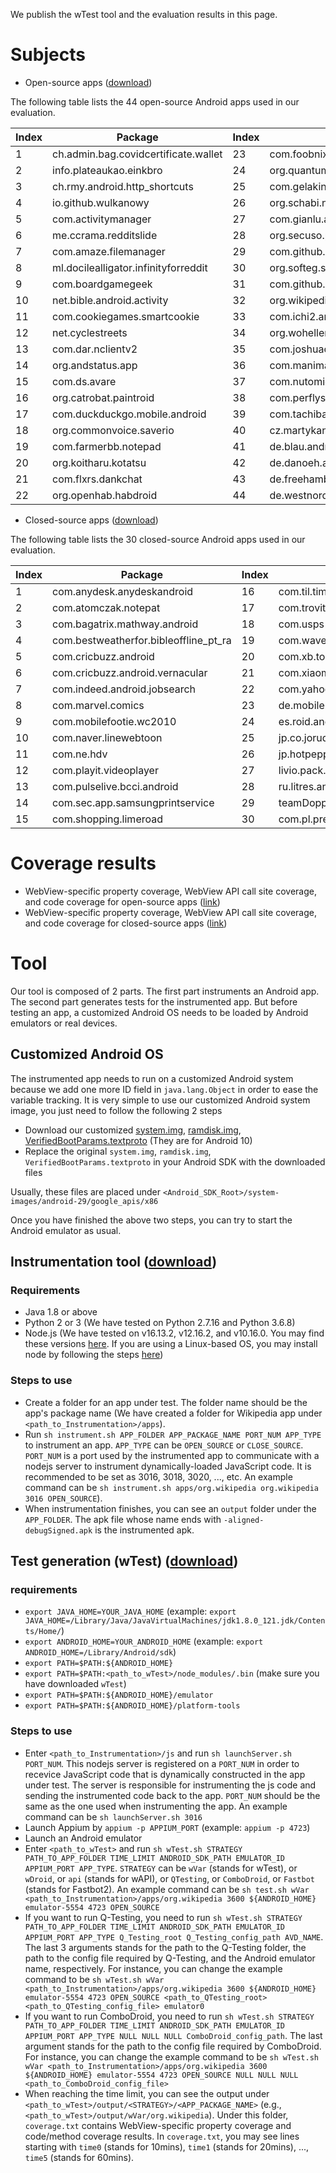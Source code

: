 We publish the wTest tool and the evaluation results in this page.

# Subjects 
* Open-source apps ([download](https://drive.google.com/file/d/17z3wME2gZZXKA5nPluKDY7HsuD8yWstg/view?usp=share_link))

The following table lists the 44 open-source Android apps used in our evaluation.

| Index | Package | Index | Package |
| --- | --- | --- | --- | 
| 1 | ch.admin.bag.covidcertificate.wallet | 23 | com.foobnix.pro.pdf.reader |
| 2 | info.plateaukao.einkbro | 24 | org.quantumbadger.redreader |
| 3 | ch.rmy.android.http_shortcuts | 25 | com.gelakinetic.mtgfam |
| 4 | io.github.wulkanowy | 26 | org.schabi.newpipe |
| 5 | com.activitymanager | 27 | com.gianlu.aria2app |
| 6 | me.ccrama.redditslide | 28 | org.secuso.privacyfriendlyweather |
| 7 | com.amaze.filemanager | 29 | com.github.doomsdayrs.apps.shosetsu.debug |
| 8 | ml.docilealligator.infinityforreddit | 30 | org.softeg.slartus.forpdaplus |
| 9 | com.boardgamegeek | 31 | com.github.k1rakishou.chan |
| 10 | net.bible.android.activity | 32 | org.wikipedia |
| 11 | com.cookiegames.smartcookie | 33 | com.ichi2.anki |
| 12 | net.cyclestreets | 34 | org.woheller69.weather |
| 13 | com.dar.nclientv2 | 35 | com.joshuacerdenia.android.nicefeed |
| 14 | org.andstatus.app | 36 | com.manimarank.spell4wiki |
| 15 | com.ds.avare | 37 | com.nutomic.syncthingandroid |
| 16 | org.catrobat.paintroid | 38 | com.perflyst.twire |
| 17 | com.duckduckgo.mobile.android | 39 | com.tachibana.downloader |
| 18 | org.commonvoice.saverio | 40 | cz.martykan.forecastie |
| 19 | com.farmerbb.notepad | 41 | de.blau.android |
| 20 | org.koitharu.kotatsu | 42 | de.danoeh.antennapod |
| 21 | com.flxrs.dankchat | 43 | de.freehamburger |
| 22 | org.openhab.habdroid | 44 | de.westnordost.streetcomplete |

* Closed-source apps ([download](https://drive.google.com/file/d/1A6F6VyUPszSKrqmY3bYlp7mwPQAxC4lC/view?usp=share_link))

The following table lists the 30 closed-source Android apps used in our evaluation.

| Index | Package | Index | Package |
| --- | --- | --- | --- | 
| 1 | com.anydesk.anydeskandroid | 16 | com.til.timesnews |
| 2 | com.atomczak.notepat | 17 | com.trovit.android.apps.cars |
| 3 | com.bagatrix.mathway.android | 18 | com.usps |
| 4 | com.bestweatherfor.bibleoffline_pt_ra | 19 | com.waveline.nabd |
| 5 | com.cricbuzz.android | 20 | com.xb.topnews |
| 6 | com.cricbuzz.android.vernacular | 21 | com.xiaomi.midrop |
| 7 | com.indeed.android.jobsearch | 22 | com.yahoo.mobile.client.android.weather |
| 8 | com.marvel.comics | 23 | de.mobile.android.app |
| 9 | com.mobilefootie.wc2010 | 24 | es.roid.and.trovit |
| 10 | com.naver.linewebtoon | 25 | jp.co.jorudan.nrkj |
| 11 | com.ne.hdv | 26 | jp.hotpepper.android.beauty.hair |
| 12 | com.playit.videoplayer | 27 | livio.pack.lang.en_US |
| 13 | com.pulselive.bcci.android | 28 | ru.litres.android |
| 14 | com.sec.app.samsungprintservice | 29 | teamDoppelGanger.SmarterSubway |
| 15 | com.shopping.limeroad | 30 | com.pl.premierleague |

# Coverage results
* WebView-specific property coverage, WebView API call site coverage, and code coverage for open-source apps ([link](https://docs.google.com/spreadsheets/d/1ZR9tmBmBe9_STSxSg4Jq5ZFyQ7lFMaqic6CXXYr5oVs/edit?usp=sharing))
* WebView-specific property coverage, WebView API call site coverage, and code coverage for closed-source apps ([link](https://docs.google.com/spreadsheets/d/1ZjF1JXwcztILkmoyKNp7X0JjZetgUzFItLUtoFvS17Q/edit?usp=sharing))

# Tool
Our tool is composed of 2 parts. The first part instruments an Android app. The second part generates tests for the instrumented app. But before testing an app, a customized Android OS needs to be loaded by Android emulators or real devices.

## Customized Android OS
The instrumented app needs to run on a customized Android system because we add one more ID field in `java.lang.Object` in order to ease the variable tracking. It is very simple to use our customized Android system image, you just need to follow the following 2 steps
* Download our customized [system.img](), [ramdisk.img](), [VerifiedBootParams.textproto]() (They are for Android 10)
* Replace the original `system.img`, `ramdisk.img`, `VerifiedBootParams.textproto` in your Android SDK with the downloaded files

Usually, these files are placed under `<Android_SDK_Root>/system-images/android-29/google_apis/x86`

Once you have finished the above two steps, you can try to start the Android emulator as usual.

## Instrumentation tool ([download]())
### Requirements
* Java 1.8 or above
* Python 2 or 3 (We have tested on Python 2.7.16 and Python 3.6.8)
* Node.js (We have tested on v16.13.2, v12.16.2, and v10.16.0. You may find these versions [here](https://nodejs.org/en/download/releases/). If you are using a Linux-based OS, you may install node by following the steps [here](https://www.digizol.com/2017/08/nodejs-install-no-root-sudo-permission-linux-centos.html))

### Steps to use
* Create a folder for an app under test. The folder name should be the app's package name (We have created a folder for Wikipedia app under `<path_to_Instrumentation>/apps`).
* Run `sh instrument.sh APP_FOLDER APP_PACKAGE_NAME PORT_NUM APP_TYPE` to instrument an app. `APP_TYPE` can be `OPEN_SOURCE` or `CLOSE_SOURCE`. `PORT_NUM` is a port used by the instrumented app to communicate with a nodejs server to instrument dynamically-loaded JavaScript code. It is recommended to be set as 3016, 3018, 3020, ..., etc. An example command can be `sh instrument.sh apps/org.wikipedia org.wikipedia 3016 OPEN_SOURCE`).
* When instrumentation finishes, you can see an `output` folder under the `APP_FOLDER`. The apk file whose name ends with `-aligned-debugSigned.apk` is the instrumented apk.

## Test generation (wTest) ([download]())
### requirements
* `export JAVA_HOME=YOUR_JAVA_HOME` (example: `export JAVA_HOME=/Library/Java/JavaVirtualMachines/jdk1.8.0_121.jdk/Contents/Home/`)
* `export ANDROID_HOME=YOUR_ANDROID_HOME` (example: `export ANDROID_HOME=/Library/Android/sdk`)
* `export PATH=$PATH:${ANDROID_HOME}`
* `export PATH=$PATH:<path_to_wTest>/node_modules/.bin` (make sure you have downloaded `wTest`)
* `export PATH=$PATH:${ANDROID_HOME}/emulator`
* `export PATH=$PATH:${ANDROID_HOME}/platform-tools`

### Steps to use
* Enter `<path_to_Instrumentation>/js` and run `sh launchServer.sh PORT_NUM`. This nodejs server is registered on a `PORT_NUM` in order to recevice JavaScript code that is dynamically constructed in the app under test. The server is responsible for instrumenting the js code and sending the instrumented code back to the app. `PORT_NUM` should be the same as the one used when instrumenting the app. An example command can be `sh launchServer.sh 3016`
* Launch Appium by `appium -p APPIUM_PORT` (example: `appium -p 4723`)
* Launch an Android emulator
* Enter `<path_to_wTest>` and run `sh wTest.sh STRATEGY PATH_TO_APP_FOLDER TIME_LIMIT ANDROID_SDK_PATH EMULATOR_ID APPIUM_PORT APP_TYPE`. `STRATEGY` can be `wVar` (stands for wTest), or `wDroid`, or `api` (stands for wAPI), or `QTesting`, or `ComboDroid`, or `Fastbot` (stands for Fastbot2). An example command can be 
`sh test.sh wVar <path_to_Instrumentation>/apps/org.wikipedia 3600 ${ANDROID_HOME} emulator-5554 4723 OPEN_SOURCE`
* If you want to run Q-Testing, you need to run `sh wTest.sh STRATEGY PATH_TO_APP_FOLDER TIME_LIMIT ANDROID_SDK_PATH EMULATOR_ID APPIUM_PORT APP_TYPE Q_Testing_root Q_Testing_config_path AVD_NAME`. The last 3 arguments stands for the path to the Q-Testing folder, the path to the config file required by Q-Testing, and the Android emulator name, respectively. For instance, you can change the example command to be `sh wTest.sh wVar <path_to_Instrumentation>/apps/org.wikipedia 3600 ${ANDROID_HOME} emulator-5554 4723 OPEN_SOURCE <path_to_QTesting_root> <path_to_QTesting_config_file> emulator0`
* If you want to run ComboDroid, you need to run `sh wTest.sh STRATEGY PATH_TO_APP_FOLDER TIME_LIMIT ANDROID_SDK_PATH EMULATOR_ID APPIUM_PORT APP_TYPE NULL NULL NULL ComboDroid_config_path`. The last argument stands for the path to the config file required by ComboDroid. For instance, you can change the example command to be `sh wTest.sh wVar <path_to_Instrumentation>/apps/org.wikipedia 3600 ${ANDROID_HOME} emulator-5554 4723 OPEN_SOURCE NULL NULL NULL <path_to_ComboDroid_config_file>`
* When reaching the time limit, you can see the output under `<path_to_wTest>/output/<STRATEGY>/<APP_PACKAGE_NAME>` (e.g., `<path_to_wTest>/output/wVar/org.wikipedia`). Under this folder, `coverage.txt` contains WebView-specific property coverage and code/method coverage results. In `coverage.txt`, you may see lines starting with `time0` (stands for 10mins), `time1` (stands for 20mins), ..., `time5` (stands for 60mins).

